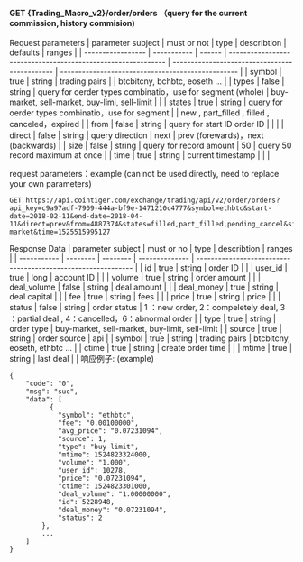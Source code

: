﻿#### GET {Trading_Macro_v2}/order/orders  （query for the current commission, history commision)
Request parameters
| parameter subject | must or not | type   | describtion                                                  | defaults                                      | ranges                                            |
| ----------------- | ----------- | ------ | ------------------------------------------------------------ | --------------------------------------------- | ------------------------------------------------- |
| symbol            | true        | string | trading pairs                                                |                                               | btcbitcny, bchbtc, eoseth ...                     |
| types             | false       | string | query for oerder types combinatio，use for segment   (whole) | buy-market, sell-market, buy-limi, sell-limit |                                                   |
| states            | true        | string | query for oerder types combinatio，use for segment           |                                               | new ,  part_filled ,  filled ,  canceled，expired |
| from              | false       | string | query for start ID order ID                                  |                                               |                                                   |
| direct            | false       | string | query direction                                              | next                                          | prev (forewards)，next (backwards)                |
| size              | false       | string | query for record amount                                      | 50                                            | query 50 record maximum at once                   |
| time              | true        | string | current timestamp                                            |                                               |                                                   |

request parameters：example  (can not be used directly, need to replace your own parameters)

```
GET https://api.cointiger.com/exchange/trading/api/v2/order/orders?api_key=c9a97adf-7909-444a-bf9e-1471210c4777&symbol=ethbtc&start-date=2018-02-11&end-date=2018-04-11&direct=prev&from=4887374&states=filled,part_filled,pending_cancel&size=10&sign=b84ceabfbe5c9975fde698279ab90cf6a9b39eae6fe0951455d748428b95345eb0a9d41075c5e7d66061e29fc2064c62ccd98a93fa7b885fa965c9e10fbdee99&types=buy-market&time=1525515995127
```

Response Data
| parameter subject | must or no | type | describtion | ranges                                               |
| ----------- | -------- | -------- | -------------- | ------------------------------------------------------------ |
| id          | true     | string   | order ID      |                                                              |
| user_id     | true     | long     | account ID     |                                                              |
| volume      | true     | string   | order amount   |                                                              |
| deal_volume | false    | string   | deal amount    |                                                              |
| deal_money  | true     | string   | deal capital   |                                                              |
| fee         | true     | string   | fees       |                                                              |
| price       | true     | string   | price |                                                              |
| status | false | string | order status | 1 ：new order, 2：compeletely deal,  3 ：partial deal ,  4：cancelled，6：abnormal order |
| type | true | string | order type | buy-market, sell-market, buy-limit, sell-limit |
| source | true | string | order source | api |
| symbol | true | string | trading pairs | btcbitcny, eoseth, ethbtc ... |
| ctime | true | string | create order time |  |
| mtime | true | string | last deal |  |
响应例子: (example)

```
{
    "code": "0",
    "msg": "suc",
    "data": [
          {
            "symbol": "ethbtc",
            "fee": "0.00100000",
            "avg_price": "0.07231094",
            "source": 1,
            "type": "buy-limit",
            "mtime": 1524823324000,
            "volume": "1.000",
            "user_id": 10278,
            "price": "0.07231094",
            "ctime": 1524823301000,
            "deal_volume": "1.00000000",
            "id": 5228948,
            "deal_money": "0.07231094",
            "status": 2
        },
        ...
    ]
}
```